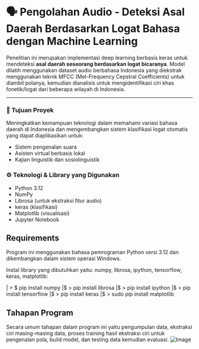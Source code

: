 # 🗣️ Pengolahan Audio - Deteksi Asal Daerah Berdasarkan Logat Bahasa dengan Machine Learning

Penelitian ini merupakan implementasi deep learning berbasis keras untuk mendeteksi **asal daerah seseorang berdasarkan logat bicaranya**. Model dilatih menggunakan dataset audio berbahasa Indonesia yang diekstrak menggunakan teknik MFCC (Mel-Frequency Cepstral Coefficients) untuk diambil polanya, kemudian dianalisis untuk mengidentifikasi ciri khas fonetik/logat dari beberapa wilayah di Indonesia.

---

### 🎯 Tujuan Proyek

Meningkatkan kemampuan teknologi dalam memahami variasi bahasa daerah di Indonesia dan mengembangkan sistem klasifikasi logat otomatis yang dapat diaplikasikan untuk:
- Sistem pengenalan suara
- Asisten virtual berbasis lokal
- Kajian linguistik dan sosiolinguistik

### ⚙️ Teknologi & Library yang Digunakan

- Python 3.12
- NumPy
- Librosa (untuk ekstraksi fitur audio)
- keras (klasifikasi)
- Matplotlib (visualisasi)
- Jupyter Notebook

## Requirements
Program ini menggunakan bahasa pemrograman Python versi 3.12 dan dikembangkan dalam sistem operasi Windows.

Instal library yang dibutuhkan yaitu: numpy, librosa, ipython, tensorflow, keras, matplotlib:

| > $ pip install numpy
|$ > pip install librosa
|$ > pip install ipython
|$ > pip install tensorflow
|$ > pip install keras
|$ > sudo pip install matplotlib

## Tahapan Program
Secara umum tahapan dalam program ini yaitu pengumpulan data, ekstraksi ciri masing-masing data, proses training hasil ekstraksi ciri untuk pengenalan pola, build model, dan testing data kemudian evaluasi.
![Image](https://github.com/user-attachments/assets/5c66e88e-6f8c-4050-8503-76627f61b6e8)






